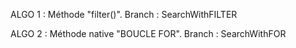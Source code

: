 ALGO 1 : Méthode "filter()".
Branch : SearchWithFILTER

ALGO 2 : Méthode native "BOUCLE FOR".
Branch : SearchWithFOR
